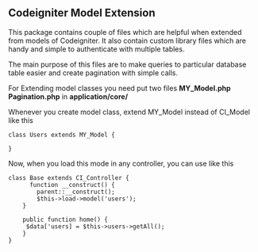 Codeigniter Model Extension
---------------------------

This package contains couple of files which are helpful when extended from models of Codeigniter. It also contain custom library files which are handy and simple to authenticate with multiple tables.

The main purpose of this files are to make queries to particular database table easier and create pagination with simple calls.

For Extending model classes you need put two files 
**MY_Model.php** 
**Pagination.php** 
in **application/core/**

Whenever you create model class, extend MY_Model instead of CI_Model like this

    class Users extends MY_Model {
    
    }

Now, when you load this mode in any controller, you can use like this

    class Base extends CI_Controller {
          function __construct() {
    		parent::__construct();	
    		$this->load->model('users');
    	}

		public function home() {
		 $data['users] = $this->users->getAll();
		}
    }
